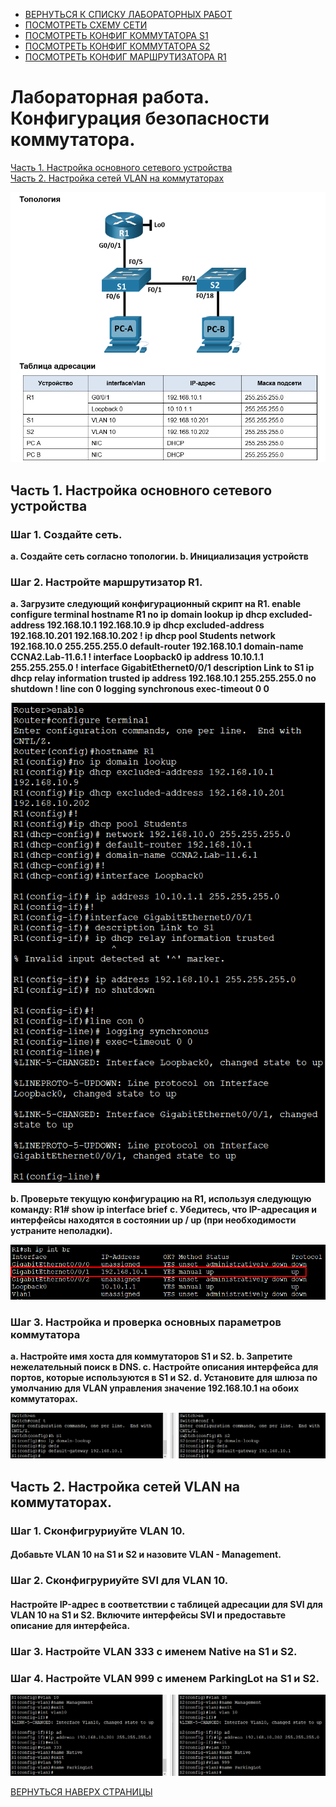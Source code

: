 - [ВЕРНУТЬСЯ К СПИСКУ ЛАБОРАТОРНЫХ РАБОТ](https://github.com/Art1shock/otus-networks/tree/main/labs)  
- [ПОСМОТРЕТЬ СХЕМУ СЕТИ](https://github.com/Art1shock/otus-networks/blob/main/labs/lab08/%D0%A1%D1%85%D0%B5%D0%BC%D0%B0_%D1%81%D0%B5%D1%82%D0%B8.md)  
- [ПОСМОТРЕТЬ КОНФИГ КОММУТАТОРА S1](https://github.com/Art1shock/otus-networks/blob/main/labs/lab08/config%20S1.md)  
- [ПОСМОТРЕТЬ КОНФИГ КОММУТАТОРА S2](https://github.com/Art1shock/otus-networks/blob/main/labs/lab08/config%20S2.md)  
- [ПОСМОТРЕТЬ КОНФИГ МАРШРУТИЗАТОРА R1](https://github.com/Art1shock/otus-networks/blob/main/labs/lab08/config%20R1.md)

# Лабораторная работа. Конфигурация безопасности коммутатора.

[Часть 1. Настройка основного сетевого устройства](https://github.com/Art1shock/otus-networks/blob/main/labs/lab08/README.md#%D1%87%D0%B0%D1%81%D1%82%D1%8C-1-%D0%BD%D0%B0%D1%81%D1%82%D1%80%D0%BE%D0%B9%D0%BA%D0%B0-%D0%BE%D1%81%D0%BD%D0%BE%D0%B2%D0%BD%D0%BE%D0%B3%D0%BE-%D1%81%D0%B5%D1%82%D0%B5%D0%B2%D0%BE%D0%B3%D0%BE-%D1%83%D1%81%D1%82%D1%80%D0%BE%D0%B9%D1%81%D1%82%D0%B2%D0%B0)  
[Часть 2. Настройка сетей VLAN на коммутаторах](https://github.com/Art1shock/otus-networks/blob/main/labs/lab08/README.md#%D1%87%D0%B0%D1%81%D1%82%D1%8C-2-%D0%BD%D0%B0%D1%81%D1%82%D1%80%D0%BE%D0%B9%D0%BA%D0%B0-%D1%81%D0%B5%D1%82%D0%B5%D0%B9-vlan-%D0%BD%D0%B0-%D0%BA%D0%BE%D0%BC%D0%BC%D1%83%D1%82%D0%B0%D1%82%D0%BE%D1%80%D0%B0%D1%85)

![](https://github.com/Art1shock/images/blob/main/%D0%A1%D0%BA%D1%80%D0%B8%D0%BD%D1%8B%20%D0%B4%D0%BB%D1%8F%20%D0%94%D0%97_9/Screenshot_1.png)

## Часть 1. Настройка основного сетевого устройства
### Шаг 1. Создайте сеть.
**a.	Создайте сеть согласно топологии.
b.	Инициализация устройств**

### Шаг 2. Настройте маршрутизатор R1.
**a.	Загрузите следующий конфигурационный скрипт на R1.
enable
configure terminal
hostname R1
no ip domain lookup
ip dhcp excluded-address 192.168.10.1 192.168.10.9
ip dhcp excluded-address 192.168.10.201 192.168.10.202
!
ip dhcp pool Students
 network 192.168.10.0 255.255.255.0
 default-router 192.168.10.1
 domain-name CCNA2.Lab-11.6.1
!
interface Loopback0
 ip address 10.10.1.1 255.255.255.0
!
interface GigabitEthernet0/0/1
 description Link to S1
 ip dhcp relay information trusted
 ip address 192.168.10.1 255.255.255.0
 no shutdown
!
line con 0
 logging synchronous
 exec-timeout 0 0**
 
 ![](https://github.com/Art1shock/images/blob/main/%D0%A1%D0%BA%D1%80%D0%B8%D0%BD%D1%8B%20%D0%B4%D0%BB%D1%8F%20%D0%94%D0%97_9/Screenshot_2.png)
 
**b.	Проверьте текущую конфигурацию на R1, используя следующую команду:
R1# show ip interface brief**
**c.	Убедитесь, что IP-адресация и интерфейсы находятся в состоянии up / up (при необходимости устраните неполадки).**

![](https://github.com/Art1shock/images/blob/main/%D0%A1%D0%BA%D1%80%D0%B8%D0%BD%D1%8B%20%D0%B4%D0%BB%D1%8F%20%D0%94%D0%97_9/Screenshot_3.png)

### Шаг 3. Настройка и проверка основных параметров коммутатора
**a.	Настройте имя хоста для коммутаторов S1 и S2.
b.	Запретите нежелательный поиск в DNS.
c.	Настройте описания интерфейса для портов, которые используются в S1 и S2.
d.	Установите для шлюза по умолчанию для VLAN управления значение 192.168.10.1 на обоих коммутаторах.**

![](https://github.com/Art1shock/images/blob/main/%D0%A1%D0%BA%D1%80%D0%B8%D0%BD%D1%8B%20%D0%B4%D0%BB%D1%8F%20%D0%94%D0%97_9/Screenshot_4.png)

## Часть 2. Настройка сетей VLAN на коммутаторах.
### Шаг 1. Сконфигруриуйте VLAN 10.
#### Добавьте VLAN 10 на S1 и S2 и назовите VLAN - Management.
### Шаг 2. Сконфигруриуйте SVI для VLAN 10.
#### Настройте IP-адрес в соответствии с таблицей адресации для SVI для VLAN 10 на S1 и S2. Включите интерфейсы SVI и предоставьте описание для интерфейса.
### Шаг 3. Настройте VLAN 333 с именем Native на S1 и S2.
### Шаг 4. Настройте VLAN 999 с именем ParkingLot на S1 и S2.

![](https://github.com/Art1shock/images/blob/main/%D0%A1%D0%BA%D1%80%D0%B8%D0%BD%D1%8B%20%D0%B4%D0%BB%D1%8F%20%D0%94%D0%97_9/Screenshot_5.png)

[ВЕРНУТЬСЯ НАВЕРХ СТРАНИЦЫ](https://github.com/Art1shock/otus-networks/tree/main/labs/lab08)
